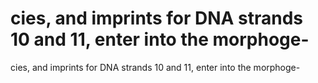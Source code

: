 # cies, and imprints for DNA strands 10 and 11, enter into the morphoge-

cies, and imprints for DNA strands 10 and 11, enter into the morphoge-